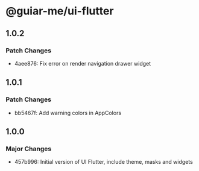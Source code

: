 # @guiar-me/ui-flutter

## 1.0.2

### Patch Changes

- 4aee876: Fix error on render navigation drawer widget

## 1.0.1

### Patch Changes

- bb5467f: Add warning colors in AppColors

## 1.0.0

### Major Changes

- 457b996: Initial version of UI Flutter, include theme, masks and widgets
